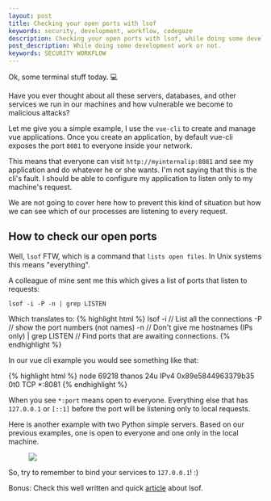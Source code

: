 ```yaml
---
layout: post
title: Checking your open ports with lsof
keywords: security, development, workflow, codegaze
description: Checking your open ports with lsof, while doing some development work or not.
post_description: While doing some development work or not.
keywords: SECURITY WORKFLOW
---
```


Ok, some terminal stuff today. 💻

Have you ever thought about all these servers, databases, and other services we run in our machines and how vulnerable we become to malicious attacks?

Let me give you a simple example, I use the `vue-cli` to create and manage vue applications. Once you create an application, by default vue-cli exposes the port `8081` to everyone inside your network.

This means that everyone can visit `http://myinternalip:8081` and see my application and do whatever he or she wants. I'm not saying that this is the cli's fault. I should be able to configure my application to listen only to my machine's request.

We are not going to cover here how to prevent this kind of situation but how we can see which of our processes are listening to every request.

## How to check our open ports

Well, `lsof` FTW, which is a command that `lists open files`. In Unix systems this means "everything".

A colleague of mine sent me this which gives a list of ports that listen to requests:

```lsof -i -P -n | grep LISTEN```

Which translates to:
{% highlight html %}
lsof -i // List all the connections
-P // show the port numbers (not names)
-n // Don't give me hostnames (IPs only)
| grep LISTEN // Find ports that are awaiting connections.
{% endhighlight %}

In our vue cli example you would see something like that:

{% highlight html %}
node      69218 thanos   24u  IPv4 0x89e5844963379b35      0t0  TCP *:8081
{% endhighlight %}

When you see `*:port` means open to everyone. Everything else that has `127.0.0.1` or `[::1]` before the port will be listening only to local requests.

Here is another example with two Python simple servers. Based on our previous examples, one is open to everyone and one only in the local machine.

<figure>
  <a href="/public/terminal.png"><img src="/public/terminal.png" border="0"></a>
</figure>

So, try to remember to bind your services to `127.0.0.1`! :)

Bonus: Check this well written and quick [article](https://danielmiessler.com/study/lsof/) about lsof.
